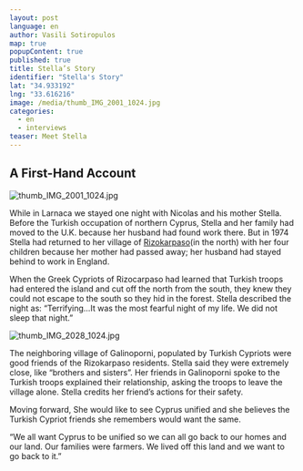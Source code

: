 ```yaml
---
layout: post
language: en
author: Vasili Sotiropulos
map: true
popupContent: true
published: true
title: Stella’s Story
identifier: "Stella's Story"
lat: "34.933192"
lng: "33.616216"
image: /media/thumb_IMG_2001_1024.jpg
categories: 
  - en
  - interviews
teaser: Meet Stella
---
```

## A First-Hand Account

![thumb_IMG_2001_1024.jpg]({{site.baseurl}}/media/thumb_IMG_2001_1024.jpg)

While in Larnaca we stayed one night with Nicolas and his mother Stella. Before the Turkish occupation of northern Cyprus, Stella and her family had moved to the U.K. because her husband had found work there. But in 1974 Stella had returned to her village of [Rizokarpaso](https://www.google.com/maps/place/Dipkarpaz+936140/@35.6081466,34.3069812,11z/data=!3m1!4b1!4m5!3m4!1s0x14df676bb777dc15:0x2838425b34dd7122!8m2!3d35.6176824!4d34.4087307)(in the north) with her four children because her mother had passed away; her husband had stayed behind to work in England. 

When the Greek Cypriots of Rizocarpaso had learned that Turkish troops had entered the island and cut off the north from the south, they knew they could not escape to the south so they hid in the forest. Stella described the night as:
“Terrifying…It was the most fearful night of my life. We did not sleep that night.”

![thumb_IMG_2028_1024.jpg]({{site.baseurl}}/media/thumb_IMG_2028_1024.jpg)

The neighboring village of Galinoporni, populated by Turkish Cypriots were good friends of the Rizokarpaso residents. Stella said they were extremely close, like “brothers and sisters”. Her friends in Galinoporni spoke to the Turkish troops explained their relationship, asking the troops to leave the village alone. Stella credits her friend’s actions for their safety. 

Moving forward, She would like to see Cyprus unified and she believes the Turkish Cypriot friends she remembers would want the same. 

“We all want Cyprus to be unified so we can all go back to our homes and our land. Our families were farmers. We lived off this land and we want to go back to it.”
